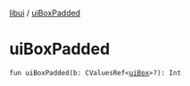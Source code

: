 [libui](README.md) / [uiBoxPadded](ui-box-padded.md)

# uiBoxPadded

`fun uiBoxPadded(b: CValuesRef<`[`uiBox`](ui-box.md)`>?): Int`
